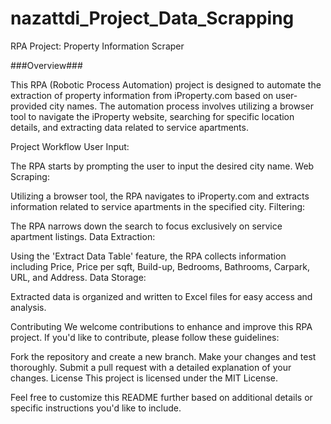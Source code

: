 # nazattdi_Project_Data_Scrapping


RPA Project: Property Information Scraper


###Overview###

This RPA (Robotic Process Automation) project is designed to automate the extraction of property information from iProperty.com based on user-provided city names. The automation process involves utilizing a browser tool to navigate the iProperty website, searching for specific location details, and extracting data related to service apartments.

Project Workflow
User Input:

The RPA starts by prompting the user to input the desired city name.
Web Scraping:

Utilizing a browser tool, the RPA navigates to iProperty.com and extracts information related to service apartments in the specified city.
Filtering:

The RPA narrows down the search to focus exclusively on service apartment listings.
Data Extraction:

Using the 'Extract Data Table' feature, the RPA collects information including Price, Price per sqft, Build-up, Bedrooms, Bathrooms, Carpark, URL, and Address.
Data Storage:

Extracted data is organized and written to Excel files for easy access and analysis.

Contributing
We welcome contributions to enhance and improve this RPA project. If you'd like to contribute, please follow these guidelines:

Fork the repository and create a new branch.
Make your changes and test thoroughly.
Submit a pull request with a detailed explanation of your changes.
License
This project is licensed under the MIT License.

Feel free to customize this README further based on additional details or specific instructions you'd like to include.
